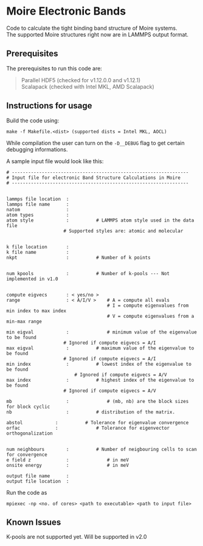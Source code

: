# Moire Electronic Bands

Code to calculate the tight binding band structure of Moire systems.  
The supported Moire structures right now are in LAMMPS output format.  

## Prerequisites

The prerequisites to run this code are:   

>
> Parallel HDF5 (checked for v1.12.0.0 and v1.12.1)  
> Scalapack (checked with Intel MKL, AMD Scalapack)
>


## Instructions for usage

Build the code using:  
```
make -f Makefile.<dist> (supported dists = Intel MKL, AOCL)
```

While compilation the user can turn on the `-D__DEBUG` flag to get certain debugging informations.  


A sample input file would look like this:

```
# -----------------------------------------------------------------
# Input file for electronic Band Structure Calculations in Moire
# -----------------------------------------------------------------


lammps file location  : 
lammps file name      :
natom                 : 
atom types            : 	     
atom style            :		     # LAMMPS atom style used in the data file
				     # Supported styles are: atomic and molecular


k file location       : 
k file name           : 
nkpt                  :		     # Number of k points 


num kpools            : 	     # Number of k-pools --- Not implemented in v1.0


compute eigvecs       : < yes/no >
range                 : < A/I/V >    # A = compute all evals
                                     # I = compute eigenvalues from min index to max index
                                     # V = compute eigenvalues from a min-max range 

min eigval            :              # minimum value of the eigenvalue to be found
				     # Ignored if compute eigvecs = A/I 
max eigval            :		     # maximum value of the eigenvalue to be found 
				     # Ignored if compute eigvecs = A/I 
min index             :		     # lowest index of the eigenvalue to be found
			             # Ignored if compute eigvecs = A/V  
max index             : 	     # highest index of the eigenvalue to be found 
				     # Ignored if compute eigvecs = A/V

mb                    :              # (mb, nb) are the block sizes for block cyclic
nb                    : 	     # distribution of the matrix. 

abstol		      :		     # Tolerance for eigenvalue convergence
orfac		      :	             # Tolerance for eigenvector orthogonalization


num neighbours        : 	     # Number of neigbouring cells to scan for convergence
e field z             :              # in meV  
onsite energy         :              # in meV

output file name      : 
output file location  : 
```

Run the code as 
```
mpiexec -np <no. of cores> <path to executable> <path to input file> 
```

## Known Issues

K-pools are not supported yet. Will be supported in v2.0

